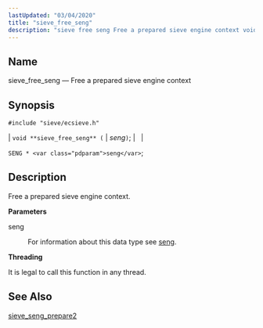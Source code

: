 ```yaml
---
lastUpdated: "03/04/2020"
title: "sieve_free_seng"
description: "sieve free seng Free a prepared sieve engine context void sieve free seng seng SENG seng Free a prepared sieve engine context seng For information about this data type see seng It is legal to call this function in any thread sieve seng prepare 2..."
---
```


<a name="apis.sieve_free_seng"></a> 
## Name

sieve_free_seng — Free a prepared sieve engine context

## Synopsis

`#include "sieve/ecsieve.h"`

| `void **sieve_free_seng** (` | <var class="pdparam">seng</var>`)`; |   |

`SENG * <var class="pdparam">seng</var>`;<a name="idp59957328"></a> 
## Description

Free a prepared sieve engine context.

**<a name="idp59958544"></a> Parameters**

<dl class="variablelist">

<dt>seng</dt>

<dd>

For information about this data type see [seng](/momentum/3/3-api/structs-seng).

</dd>

</dl>

**<a name="idp59962016"></a> Threading**

It is legal to call this function in any thread.

<a name="idp59963120"></a> 
## See Also

[sieve_seng_prepare2](/momentum/3/3-api/apis-sieve-seng-prepare-2)